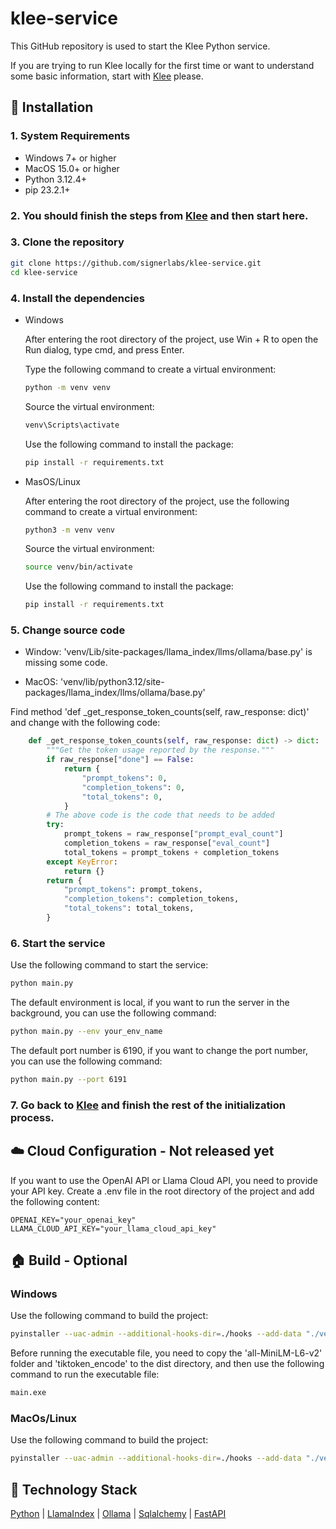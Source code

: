 # klee-service

This GitHub repository is used to start the Klee Python service.

If you are trying to run Klee locally for the first time or want to understand some basic information, start with [Klee](https://github.com/signerlabs/klee) please.

## 🔧 Installation


### 1. System Requirements
- Windows 7+ or higher
- MacOS 15.0+ or higher
- Python 3.12.4+
- pip 23.2.1+

### 2. You should finish the steps from [Klee](https://github.com/signerlabs/klee) and then start here.

### 3. Clone the repository

```bash
git clone https://github.com/signerlabs/klee-service.git
cd klee-service
```

### 4. Install the dependencies

- Windows

    After entering the root directory of the project, use Win + R to open the Run dialog, type cmd, and press Enter.

    Type the following command to create a virtual environment:

    ```bash
    python -m venv venv
    ```

    Source the virtual environment:
    ```bash
    venv\Scripts\activate
    ```

    Use the following command to install the package:
    ```bash
    pip install -r requirements.txt
    ```

- MasOS/Linux

    After entering the root directory of the project, use the following command to create a virtual environment:

    ```bash
    python3 -m venv venv
    ```

    Source the virtual environment:
    ```bash
    source venv/bin/activate
    ```

    Use the following command to install the package:
    ```bash
    pip install -r requirements.txt
    ```

### 5. Change source code
- Window: 'venv/Lib/site-packages/llama_index/llms/ollama/base.py' is missing some code.

- MacOS: 'venv/lib/python3.12/site-packages/llama_index/llms/ollama/base.py'

Find method 'def _get_response_token_counts(self, raw_response: dict)' and change with the following code:
```python
    def _get_response_token_counts(self, raw_response: dict) -> dict:
        """Get the token usage reported by the response."""
        if raw_response["done"] == False:
            return {
                "prompt_tokens": 0,
                "completion_tokens": 0,
                "total_tokens": 0,
            }
        # The above code is the code that needs to be added
        try:
            prompt_tokens = raw_response["prompt_eval_count"]
            completion_tokens = raw_response["eval_count"]
            total_tokens = prompt_tokens + completion_tokens
        except KeyError:
            return {}
        return {
            "prompt_tokens": prompt_tokens,
            "completion_tokens": completion_tokens,
            "total_tokens": total_tokens,
        }
```

### 6. Start the service

Use the following command to start the service:
```bash
python main.py
```

The default environment is local, if you want to run the server in the background, you can use the following command:
```bash
python main.py --env your_env_name
```

The default port number is 6190, if you want to change the port number, you can use the following command:
```bash
python main.py --port 6191
```

### 7. Go back to [Klee](https://github.com/signerlabs/klee) and finish the rest of the initialization process.

## ☁️ Cloud Configuration - Not released yet

If you want to use the OpenAI API or Llama Cloud API, you need to provide your API key.
Create a .env file in the root directory of the project and add the following content:

```env
OPENAI_KEY="your_openai_key"
LLAMA_CLOUD_API_KEY="your_llama_cloud_api_key"
```

## 🏠 Build - Optional
### Windows
Use the following command to build the project:
```bash
pyinstaller --uac-admin --additional-hooks-dir=./hooks --add-data "./venv/Lib/site-packages/llama_index/core/agent/react/templates/system_header_template.md;./llama_index/core/agent/react/templates" --hidden-import=pydantic.deprecated.decorator --hidden-import=tiktoken_ext.openai_public --hidden-import=tiktoken_ext  -D main.py --clean
```

Before running the executable file, you need to copy the 'all-MiniLM-L6-v2' folder and 'tiktoken_encode' to the dist directory, and then use the following command to run the executable file:
```bash
main.exe
```

### MacOs/Linux
Use the following command to build the project:
```bash
pyinstaller --uac-admin --additional-hooks-dir=./hooks --add-data "./venv/lib/python3.12/site-packages/llama_index/core/agent/react/templates/system_header_template.md:./llama_index/core/agent/react/templates" --hidden-import=pydantic.deprecated.decorator --hidden-import=tiktoken_ext.openai_public --hidden-import=tiktoken_ext  -D main.py --clean
```

## 📖 Technology Stack

[Python](https://kleedesktop.com/) | [LlamaIndex](https://www.llamaindex.ai/) | [Ollama](https://ollama.com/) | [Sqlalchemy](https://www.sqlalchemy.org/) | [FastAPI](https://fastapi.tiangolo.com/)

